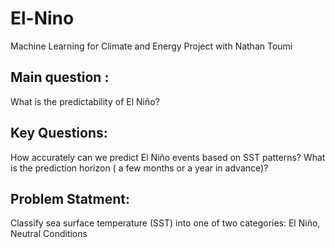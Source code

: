 # El-Nino
Machine Learning for Climate and Energy Project with Nathan Toumi

## Main question : 
What is the predictability of El Niño?

## Key Questions:
How accurately can we predict El Niño events based on SST patterns?
What is the prediction horizon ( a few months or a year in advance)?

## Problem Statment: 
Classify sea surface temperature (SST) into one of two categories: El Niño, Neutral Conditions

